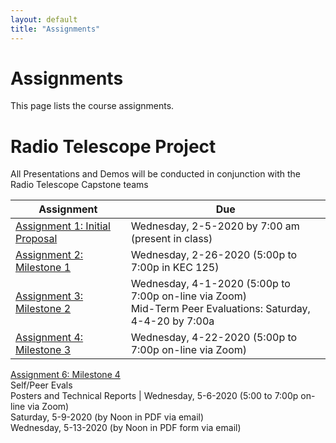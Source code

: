 ```yaml
---
layout: default
title: "Assignments"
---
```


# Assignments

This page lists the course assignments.

# Radio Telescope Project
All Presentations and Demos will be conducted in conjunction with the Radio Telescope Capstone teams

Assignment | Due
---------- | ---
[Assignment 1: Initial Proposal](assign01.html) | Wednesday, 2-5-2020 by 7:00 am (present in class)
[Assignment 2: Milestone 1](assign02.html) | Wednesday, 2-26-2020 (5:00p to 7:00p in KEC 125)
[Assignment 3: Milestone 2](assign03.html) | Wednesday, 4-1-2020 (5:00p to 7:00p on-line via Zoom)<br>Mid-Term Peer Evaluations: Saturday, 4-4-20 by 7:00a
[Assignment 4: Milestone 3](assign04.html) | Wednesday, 4-22-2020 (5:00p to 7:00p on-line via Zoom)
[Assignment 6: Milestone 4](assign06.html)<br>
               Self/Peer Evals<br>
               Posters and Technical Reports | Wednesday, 5-6-2020 (5:00 to 7:00p on-line via Zoom)<br>Saturday, 5-9-2020 (by Noon in PDF via email)<br>Wednesday, 5-13-2020 (by Noon in PDF form via email)

<!-- vim:set wrap: -->
<!-- vim:set linebreak: -->
<!-- vim:set nolist: -->
